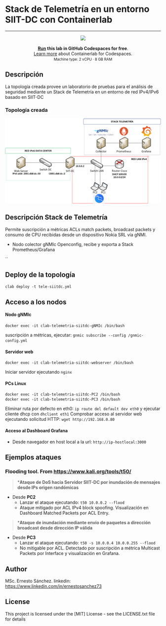 # Stack de Telemetría en un entorno SIIT-DC con Containerlab
---
<div align=center markdown>
<a href="https://codespaces.new/ernestosv73/nokia24?quickstart=1">
<img src="https://gitlab.com/rdodin/pics/-/wikis/uploads/d78a6f9f6869b3ac3c286928dd52fa08/run_in_codespaces-v1.svg?sanitize=true" style="width:50%"/></a>

**[Run](https://codespaces.new/eesanchezv73/telemetria-siit-dc?quickstart=1) this lab in GitHub Codespaces for free**.  
[Learn more](https://containerlab.dev/manual/codespaces) about Containerlab for Codespaces.  
<small>Machine type: 2 vCPU · 8 GB RAM</small>
</div>
  
## Descripción
La topología creada provee un laboratorio de pruebas para el análisis de seguridad mediante un Stack de Telemetría en un entorno de red IPv4/IPv6 basado en SIIT-DC 
### Topología creada
![Alt text](images/red.png)

## Descripción Stack de Telemetría
Permite suscripción a métricas ACLs match packets, broadcast packets y consumo de CPU recibidas desde un dispositivo Nokia SRL vía gNMI. 
* Nodo colector gNMIc Openconfig, recibe y exporta a Stack Prometheus/Grafana  

``
## Deploy de la topología
```console
clab deploy -t tele-siitdc.yml
```
## Acceso a los nodos
#### Nodo gNMIc
```console
docker exec -it clab-telemetria-siitdc-gNMIc /bin/bash
```
suscripción a métricas, ejecutar: `gnmic subscribe --config /gnmic-config.yml`
#### Servidor web
```console
docker exec -it clab-telemetria-siitdc-webserver /bin/bash
```
Iniciar servidor ejecutando `nginx`
#### PCs Linux
```console
docker exec -it clab-telemetria-siitdc-PC2 /bin/bash
docker exec -it clab-telemetria-siitdc-PC3 /bin/bash
```
Eliminar ruta por defecto en eth0: `ip route del default dev eth0` y ejecutar cliente dhcp con `dhclient eth1`
Comprobar acceso al servidor web ejecutando solicitud HTTP: `wget http://192.168.0.80`
#### Acceso al Dashboard Grafana
* Desde navegador en host local a la url: `http://ip-hostlocal:3000`
## Ejemplos ataques
### Flooding tool. From https://www.kali.org/tools/t50/
>***Ataque de DoS hacia Servidor SIIT-DC por inundación de mensajes desde IPs origen randómicas** 
* Desde **PC2**
  *  Lanzar el ataque ejecutando: `t50 10.0.0.2 --flood`
  *  Ataque mitigado por ACL IPv4 block spoofing. Visualización en Dashboard Matched Packets por ACL Entry.
>***Ataque de inundación mediante envío de paquetes a dirección broadcast desde dirección IP válida** 
* Desde **PC3**
  *  Lanzar el ataque ejecutando: `t50 -s 10.0.0.4 10.0.0.255 --flood`
  *  No mitigable por ACL. Detectado por suscripción a métrica Multicast Packets por Interface y visualización en Grafana.    

## Author
MSc. Ernesto Sánchez. 
linkedin: https://www.linkedin.com/in/ernestosanchez73

## License
This project is licensed under the [MIT] License - see the LICENSE.txt file for details


